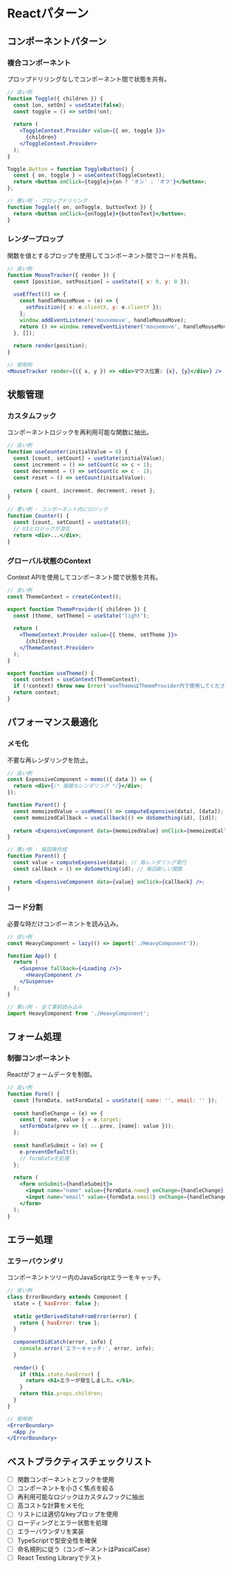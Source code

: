 # Reactパターン

## コンポーネントパターン

### 複合コンポーネント
プロップドリリングなしでコンポーネント間で状態を共有。

```jsx
// 良い例
function Toggle({ children }) {
  const [on, setOn] = useState(false);
  const toggle = () => setOn(!on);
  
  return (
    <ToggleContext.Provider value={{ on, toggle }}>
      {children}
    </ToggleContext.Provider>
  );
}

Toggle.Button = function ToggleButton() {
  const { on, toggle } = useContext(ToggleContext);
  return <button onClick={toggle}>{on ? 'オン' : 'オフ'}</button>;
};

// 悪い例 - プロップドリリング
function Toggle({ on, onToggle, buttonText }) {
  return <button onClick={onToggle}>{buttonText}</button>;
}
```

### レンダープロップ
関数を値とするプロップを使用してコンポーネント間でコードを共有。

```jsx
// 良い例
function MouseTracker({ render }) {
  const [position, setPosition] = useState({ x: 0, y: 0 });
  
  useEffect(() => {
    const handleMouseMove = (e) => {
      setPosition({ x: e.clientX, y: e.clientY });
    };
    window.addEventListener('mousemove', handleMouseMove);
    return () => window.removeEventListener('mousemove', handleMouseMove);
  }, []);
  
  return render(position);
}

// 使用例
<MouseTracker render={({ x, y }) => <div>マウス位置: {x}, {y}</div>} />
```

## 状態管理

### カスタムフック
コンポーネントロジックを再利用可能な関数に抽出。

```jsx
// 良い例
function useCounter(initialValue = 0) {
  const [count, setCount] = useState(initialValue);
  const increment = () => setCount(c => c + 1);
  const decrement = () => setCount(c => c - 1);
  const reset = () => setCount(initialValue);
  
  return { count, increment, decrement, reset };
}

// 悪い例 - コンポーネント内にロジック
function Counter() {
  const [count, setCount] = useState(0);
  // UIとロジックが混在
  return <div>...</div>;
}
```

### グローバル状態のContext
Context APIを使用してコンポーネント間で状態を共有。

```jsx
// 良い例
const ThemeContext = createContext();

export function ThemeProvider({ children }) {
  const [theme, setTheme] = useState('light');
  
  return (
    <ThemeContext.Provider value={{ theme, setTheme }}>
      {children}
    </ThemeContext.Provider>
  );
}

export function useTheme() {
  const context = useContext(ThemeContext);
  if (!context) throw new Error('useThemeはThemeProvider内で使用してください');
  return context;
}
```

## パフォーマンス最適化

### メモ化
不要な再レンダリングを防止。

```jsx
// 良い例
const ExpensiveComponent = memo(({ data }) => {
  return <div>{/* 複雑なレンダリング */}</div>;
});

function Parent() {
  const memoizedValue = useMemo(() => computeExpensive(data), [data]);
  const memoizedCallback = useCallback(() => doSomething(id), [id]);
  
  return <ExpensiveComponent data={memoizedValue} onClick={memoizedCallback} />;
}

// 悪い例 - 毎回再作成
function Parent() {
  const value = computeExpensive(data); // 毎レンダリング実行
  const callback = () => doSomething(id); // 毎回新しい関数
  
  return <ExpensiveComponent data={value} onClick={callback} />;
}
```

### コード分割
必要な時だけコンポーネントを読み込み。

```jsx
// 良い例
const HeavyComponent = lazy(() => import('./HeavyComponent'));

function App() {
  return (
    <Suspense fallback={<Loading />}>
      <HeavyComponent />
    </Suspense>
  );
}

// 悪い例 - 全て事前読み込み
import HeavyComponent from './HeavyComponent';
```

## フォーム処理

### 制御コンポーネント
Reactがフォームデータを制御。

```jsx
// 良い例
function Form() {
  const [formData, setFormData] = useState({ name: '', email: '' });
  
  const handleChange = (e) => {
    const { name, value } = e.target;
    setFormData(prev => ({ ...prev, [name]: value }));
  };
  
  const handleSubmit = (e) => {
    e.preventDefault();
    // formDataを処理
  };
  
  return (
    <form onSubmit={handleSubmit}>
      <input name="name" value={formData.name} onChange={handleChange} />
      <input name="email" value={formData.email} onChange={handleChange} />
    </form>
  );
}
```

## エラー処理

### エラーバウンダリ
コンポーネントツリー内のJavaScriptエラーをキャッチ。

```jsx
// 良い例
class ErrorBoundary extends Component {
  state = { hasError: false };
  
  static getDerivedStateFromError(error) {
    return { hasError: true };
  }
  
  componentDidCatch(error, info) {
    console.error('エラーキャッチ:', error, info);
  }
  
  render() {
    if (this.state.hasError) {
      return <h1>エラーが発生しました。</h1>;
    }
    return this.props.children;
  }
}

// 使用例
<ErrorBoundary>
  <App />
</ErrorBoundary>
```

## ベストプラクティスチェックリスト

- [ ] 関数コンポーネントとフックを使用
- [ ] コンポーネントを小さく焦点を絞る
- [ ] 再利用可能なロジックはカスタムフックに抽出
- [ ] 高コストな計算をメモ化
- [ ] リストには適切なkeyプロップを使用
- [ ] ローディングとエラー状態を処理
- [ ] エラーバウンダリを実装
- [ ] TypeScriptで型安全性を確保
- [ ] 命名規則に従う（コンポーネントはPascalCase）
- [ ] React Testing Libraryでテスト